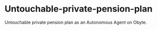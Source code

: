 # Untouchable-private-pension-plan
Untouchable private pension plan as an Autonomous Agent on Obyte.
